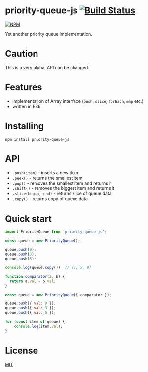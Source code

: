 # priority-queue-js [![Build Status](https://travis-ci.org/alxpy/priority-queue-js.svg?branch=master)](https://travis-ci.org/alxpy/priority-queue-js)
[![NPM](https://nodei.co/npm/priority-queue-js.png?downloads=true)](https://nodei.co/npm/priority-queue-js/)

Yet another priority queue implementation.

# Caution
This is a very alpha, API can be changed.

# Features
- implementation of Array interface (`push`, `slice`, `forEach`, `map` etc.)
- written in ES6

# Installing
`npm install priority-queue-js`

# API
- `.push(item)` - inserts a new item
- `.peek()` - returns the smallest item
- `.pop()` - removes the smallest item and returns it
- `.shift()` - removes the biggest item and returns it
- `.slice(begin, end)` - returns slice of queue data
- `.copy()` - returns copy of queue data

# Quick start
```js
import PriorityQueue from 'priority-queue-js';

const queue = new PriorityQueue();

queue.push(9);
queue.push(3);
queue.push(5);

console.log(queue.copy())  // [3, 5, 9]
```

```js
function comparator(a, b) {
  return a.val - b.val;
}

const queue = new PriorityQueue({ comparator });

queue.push({ val: 9 });
queue.push({ val: 3 });
queue.push({ val: 5 });

for (const item of queue) {
    console.log(item.val);
}
```

# License
[MIT](https://github.com/alxpy/priority-queue-js/blob/master/LICENSE)

